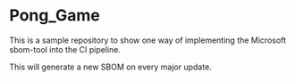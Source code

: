 # Pong_Game
This is a sample repository to show one way of implementing the Microsoft sbom-tool into the CI pipeline.

This will generate a new SBOM on every major update.
